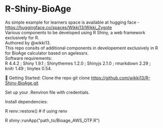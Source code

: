 # R-Shiny-BioAge
As simple example for learners space is available at hugging face - https://huggingface.co/spaces/Wikki13/Wikki_Zygote
<br>
Various components to be developed using R Shiny, a web framework exclusively for R. <br>
Authored by @wikki13. <br>
This repo consits of additional components in developement exclusively in R for BioAge calculator based on agelessrx. <br>
Software requirements: <br>
R 4.4.2 ; Shiny 1.9.1 ; Shinythemes 1.2.0 ; Shinyjs 2.1.0 ; rmarkdown 2.29 ; knitr 1.49 ; tinytex 0.54.

🚀 Getting Started:
Clone the repo
git clone https://github.com/wikki13/R-Shiny-BioAge.git

Set up your .Renviron file with credentials.

Install dependencies:

R
renv::restore()  # if using renv

R
shiny::runApp("path_to/Bioage_AWS_OTP.R")
